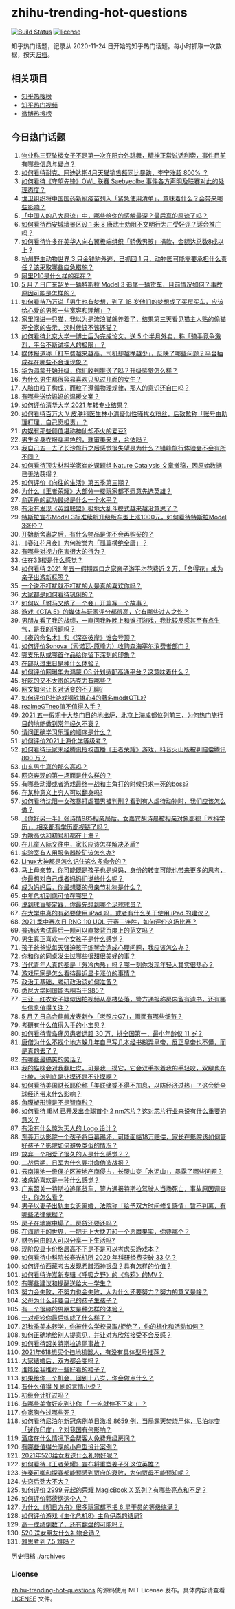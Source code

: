 # zhihu-trending-hot-questions

[![Build Status](https://github.com/justjavac/zhihu-trending-hot-questions/workflows/ci/badge.svg?branch=master)](https://github.com/justjavac/zhihu-trending-hot-questions/actions)
[![license](https://img.shields.io/github/license/justjavac/zhihu-trending-hot-questions)](https://github.com/justjavac/zhihu-trending-hot-questions/blob/master/LICENSE)

知乎热门话题，记录从 2020-11-24 日开始的知乎热门话题。每小时抓取一次数据，按天[归档](./archives)。

## 相关项目

- [知乎热搜榜](https://github.com/justjavac/zhihu-trending-top-search)
- [知乎热门视频](https://github.com/justjavac/zhihu-trending-hot-video)
- [微博热搜榜](https://github.com/justjavac/weibo-trending-hot-search)

## 今日热门话题

<!-- BEGIN -->
<!-- 最后更新时间 Sat May 08 2021 15:07:19 GMT+0800 (China Standard Time) -->

1. [物业称三亚坠楼女子不是第一次在阳台外跳舞，精神正常说话利索，事件目前有哪些信息与疑点？](https://www.zhihu.com/question/458317199)
2. [如何看待耐克、阿迪达斯4月天猫销售额同比暴跌，李宁涨超 800%
   ？](https://www.zhihu.com/question/458198356)
3. [如何看待《守望先锋》OWL 联赛 Saebyeolbe
   事件各方声明及联赛对此的处理态度？](https://www.zhihu.com/question/458181564)
4. [世卫组织将中国国药新冠疫苗列入「紧急使用清单」，意味着什么？会带来哪些影响？](https://www.zhihu.com/question/458276429)
5. [「中国人的八大原谅」中，哪些给你的感触最深？最后真的原谅了吗？](https://www.zhihu.com/question/458322564)
6. [如何看待西安城墙景区设 1 米 8
   唐武士劝阻不文明行为广受好评？适合推广吗？](https://www.zhihu.com/question/458013084)
7. [如何看待许多在美华人向右翼极端组织「骄傲男孩」捐款，金额达总数8成以上？](https://www.zhihu.com/question/458277293)
8. [杭州野生动物世界 3 只金钱豹外逃，已抓回 1
   只，动物园可能需要承担什么责任？该采取哪些应急措施？](https://www.zhihu.com/question/458351546)
9. [阿里P10是什么样的存在？](https://www.zhihu.com/question/307907539)
10. [5 月 7 日广东韶关一辆特斯拉 Model 3
    追尾一辆货车，目前情况如何？事故原因可能是怎样的？](https://www.zhihu.com/question/458230688)
11. [如何看待乃万说「男生也有梦想，到了 18
    岁他们的梦想成了买房买车，应该给心爱的男孩一些宽容和理解」？](https://www.zhihu.com/question/458072558)
12. [家里闯进一只猫，我以为是流浪猫就养着了，结果第三天看见猫主人贴的偷猫死全家的告示，这时候该不该还猫？](https://www.zhihu.com/question/458067326)
13. [如何看待北京大学一博士后为完成论文，送 5
    个半月外卖，称「骑手竞争激烈，平台不断试探人的极限」？](https://www.zhihu.com/question/458170986)
14. [媒体报道称「打车费越来越高，司机却越挣越少」，反映了哪些问题？平台抽成存在哪些不合理现象？](https://www.zhihu.com/question/458224652)
15. [华为鸿蒙开始升级，你们收到推送了吗？升级感觉怎么样？](https://www.zhihu.com/question/456976153)
16. [为什么男生都很容易喜欢只见过几面的女生？](https://www.zhihu.com/question/300699970)
17. [人脑由粒子构成，而粒子遵循物理规律，那人的意识还自由吗？](https://www.zhihu.com/question/450868629)
18. [有哪些送给妈妈的温暖文案？](https://www.zhihu.com/question/388192521)
19. [如何评价清华大学 2021 年转专业结果？](https://www.zhihu.com/question/455564234)
20. [如何看待百万大 V
    皮肤科医生林小清疑似性骚扰女粉丝，后致歉称「账号由助理打理，自己愿担责」？](https://www.zhihu.com/question/458204493)
21. [内娱有那些颜值堪称神仙却不火的爱豆?](https://www.zhihu.com/question/439659001)
22. [男生全身衣服穿黑色的，就审美来说，合适吗？](https://www.zhihu.com/question/26534749)
23. [我自己五一去了长沙旅行之后感觉很失望是为什么？错峰旅行体验会不会有所不同？](https://www.zhihu.com/question/458141426)
24. [如何看待顶尖材料学家崔屹课题组 Nature Catalysis
    文章撤稿，因原始数据已无法获得？](https://www.zhihu.com/question/458152727)
25. [如何评价《向往的生活》第五季第三期？](https://www.zhihu.com/question/458082521)
26. [为什么《王者荣耀》大部分一楼玩家都不愿意先选英雄？](https://www.zhihu.com/question/457720588)
27. [俞莲舟的武功最终是什么一个水平？](https://www.zhihu.com/question/266632991)
28. [有没有发现《英雄联盟》极地大乱斗模式越来越没意思了？](https://www.zhihu.com/question/444348970)
29. [特斯拉宣布Model 3标准续航升级版车型上涨1000元，如何看待特斯拉Model
    3涨价？](https://www.zhihu.com/question/458323631)
30. [开始断舍离之后，有什么物品是你不会再购买的？](https://www.zhihu.com/question/457895008)
31. [《春江花月夜》为何被誉为「孤篇横绝全唐」？](https://www.zhihu.com/question/301477404)
32. [有哪些对视力伤害很大的行为？](https://www.zhihu.com/question/384087324)
33. [住在33楼是什么感觉？](https://www.zhihu.com/question/452537568)
34. [如何看待 2021 年五一假期四口之家亲子游平均花费近 2
    万，「舍得花」成为亲子出游新标签？](https://www.zhihu.com/question/458009805)
35. [一个说不打扰就不打扰的人是真的喜欢你吗？](https://www.zhihu.com/question/455719746)
36. [大家都是如何看待巩俐的？](https://www.zhihu.com/question/303936309)
37. [如何以「驸马又纳了一个妾」开篇写一个故事？](https://www.zhihu.com/question/392975374)
38. [游戏《GTA 5》的媒体与玩家评分都很高，它有哪些过人之处？](https://www.zhihu.com/question/456975681)
39. [男朋友看了我的战绩，一直问我昨晚上和谁打游戏，我比较反感甚至有点生气，是我的问题吗？](https://www.zhihu.com/question/457084853)
40. [《夜的命名术》和《深空彼岸》谁会登顶？](https://www.zhihu.com/question/457479810)
41. [如何评价Sonova（索诺瓦-原峰力）收购森海塞尔消费者部门？](https://www.zhihu.com/question/458216145)
42. [哪支乐队或哪首作品给你留下深刻的印象？](https://www.zhihu.com/question/458257343)
43. [在部队过生日是种什么体验？](https://www.zhihu.com/question/457112807)
44. [如何评价网曝华为鸿蒙 OS 计划适配高通平台？这意味着什么？](https://www.zhihu.com/question/458227978)
45. [好吃的又不太贵的巧克力有哪些？](https://www.zhihu.com/question/35376222)
46. [网文如何让长对话变的不无聊?](https://www.zhihu.com/question/452947352)
47. [如何评价P社游戏钢铁雄心4的著名mod《OTL》?](https://www.zhihu.com/question/457737288)
48. [realmeGTneo值不值得入手？](https://www.zhihu.com/question/452281539)
49. [2021
    五一假期十大热门目的地出炉，北京上海成都位列前三，为何热门旅行目的地能做到常年经久不衰？](https://www.zhihu.com/question/458249774)
50. [请问正确学习乐理的顺序是什么？](https://www.zhihu.com/question/354012407)
51. [如何评价2021上海化学等级考？](https://www.zhihu.com/question/322905393)
52. [如何看待玩家未经腾讯授权直播《王者荣耀》游戏，抖音火山版被判赔偿腾讯 800
    万？](https://www.zhihu.com/question/458207960)
53. [山东男生真的那么高吗？](https://www.zhihu.com/question/336226437)
54. [网恋奔现的第一场面是什么样的？](https://www.zhihu.com/question/455942050)
55. [有哪些动漫或者游戏最终一战和主角打的时候只求一死的boss?](https://www.zhihu.com/question/437317273)
56. [在某种意义上穷人可以翻身吗?](https://www.zhihu.com/question/454063391)
57. [如何看待沈阳一女孩暴打虐猫男被判刑？看到有人虐待动物时，我们应该怎么做？](https://www.zhihu.com/question/458191979)
58. [《你好另一半》张诗情985相亲局后，女嘉宾胡诗晨被相亲对象鄙视「本科学历」，相亲都有学历鄙视链了吗？](https://www.zhihu.com/question/456452569)
59. [为啥高达和初号机都在上海？](https://www.zhihu.com/question/457070563)
60. [在儿童人际交往中，家长应该怎样解决矛盾?](https://www.zhihu.com/question/456245001)
61. [实验室有人用服务器挖矿该怎么办?](https://www.zhihu.com/question/451758003)
62. [Linux大神都是怎么记住这么多命令的？](https://www.zhihu.com/question/452895041)
63. [马上母亲节，你可能既是孩子也是妈妈，身份的转变可能也带来更多的思考，你最想对自己或者妈妈们说些什么呢？](https://www.zhihu.com/question/457015906)
64. [成为妈妈后，你最想要的母亲节礼物是什么？](https://www.zhihu.com/question/458177527)
65. [中年危机到底可怕在哪里？](https://www.zhihu.com/question/453074803)
66. [说到球盲鉴定器，你最先想到哪个足球球员？](https://www.zhihu.com/question/447882704)
67. [在大学中真的有必要使用 iPad 吗，或者有什么关于使用 iPad
    的建议？](https://www.zhihu.com/question/373915793)
68. [2021 季中赛次日 RNG 1:0 UOL
    开赛三连胜，如何评价这场比赛？](https://www.zhihu.com/question/458261332)
69. [普通话考试最后一题可以直接背百度上的范文吗？](https://www.zhihu.com/question/453538698)
70. [男生真正喜欢一个女孩子是什么感觉？](https://www.zhihu.com/question/445557705)
71. [孩子爸爸说每天强迫孩子练琴会造成心理问题，我应该怎么办？](https://www.zhihu.com/question/457467788)
72. [你和你的同桌发生过哪些很甜很美好的事？](https://www.zhihu.com/question/275364187)
73. [当代青年人真的都是「外冷内热」吗？哪一刻你发现年轻人其实很热心？](https://www.zhihu.com/question/457137869)
74. [游戏玩家是怎么看待最近显卡涨价的事情？](https://www.zhihu.com/question/458069212)
75. [政治无基础，考研政治该如何准备？](https://www.zhihu.com/question/40930352)
76. [悉尼大学回国能否相当于985？](https://www.zhihu.com/question/266843003)
77. [三亚一红衣女子疑似因拍视频从高楼坠落，警方通报称房内留有遗书，还有哪些信息值得关注？](https://www.zhihu.com/question/458070461)
78. [5 月 7 日乌合麒麟发表新作「老照片G7」，画面有哪些细节？](https://www.zhihu.com/question/458184079)
79. [考研有什么值得入手的小宝贝？](https://www.zhihu.com/question/322307105)
80. [如何看待青岛痛风患者远超 30 万，排全国第一，最小年龄仅 11
    岁？](https://www.zhihu.com/question/457241530)
81. [唐僧为什么不找个地方躲几年自己写几本经书糊弄皇帝，反正皇帝也不懂，而是真的去了？](https://www.zhihu.com/question/457874561)
82. [有哪些最搞笑的笑话？](https://www.zhihu.com/question/455220438)
83. [我的猫咪会对我翻肚皮，可是我一摸它，它会双手抱着我的手轻咬，双腿也在扑棱，这到底是让摸还是不让摸啊？](https://www.zhihu.com/question/442629160)
84. [如何看待美国财长耶伦称「美联储或不得不加息，以防经济过热」？这会给全球经济带来什么影响？](https://www.zhihu.com/question/457850060)
85. [角膜塑形镜是不是智商税？](https://www.zhihu.com/question/425556684)
86. [如何看待 IBM 已开发出全球首个 2
    nm芯片？这对芯片行业来说有什么重要的意义？](https://www.zhihu.com/question/458099340)
87. [有没有什么惊为天人的 Logo 设计？](https://www.zhihu.com/question/335957333)
88. [东莞万达影院一个孩子将巨幕踢坏，可能面临18万赔偿，家长在影院该如何管好孩子？影院如何避免类似的情况？](https://www.zhihu.com/question/457624626)
89. [放弃一个相爱了很久的人是什么感觉？？](https://www.zhihu.com/question/457121828)
90. [二战后期，日军为什么要拼命伪造战报？](https://www.zhihu.com/question/457656500)
91. [云南滇池一级保护区被地产商侵占，长腰山变「水泥山」，暴露了哪些问题？](https://www.zhihu.com/question/458176455)
92. [被病娇喜欢是一种什么感觉？](https://www.zhihu.com/question/378449678)
93. [广东韶关一特斯拉追尾货车，警方通报特斯拉驾驶人当场死亡，事故原因调查中，你怎么看？](https://www.zhihu.com/question/458241432)
94. [男子以妻子出轨生女诉离婚，法院称「给予双方时间修复感情」暂不判离，有哪些法律依据？](https://www.zhihu.com/question/458189714)
95. [房子在地震中塌了，房贷还要还吗？](https://www.zhihu.com/question/63716904)
96. [在海贼王的世界，一把无上大快刀和一个恶魔果实，你要哪个？](https://www.zhihu.com/question/458033933)
97. [财务自由的人可以分享一下生活吗?](https://www.zhihu.com/question/452616303)
98. [现阶段显卡价格居高不下是不是可以考虑买游戏本？](https://www.zhihu.com/question/444651647)
99. [如何看待中科院长春光机所 2020 年科研经费突破 33 亿？](https://www.zhihu.com/question/457734337)
100. [如何评价西藏考古发现希腊酒神银盘？具有怎样的价值？](https://www.zhihu.com/question/457689078)
101. [如何看待许嵩新专辑《呼吸之野》的《乌鸦》的MV？](https://www.zhihu.com/question/458282787)
102. [有哪些建议和提醒送给大一学生？](https://www.zhihu.com/question/377593484)
103. [努力会失败，不努力也会失败，人为什么还要努力？努力的意义是啥？](https://www.zhihu.com/question/456002749)
104. [父母为什么非要自己的孩子生孩子？](https://www.zhihu.com/question/457863388)
105. [有一个很棒的男朋友是种怎样的体验？](https://www.zhihu.com/question/37379581)
106. [一对哑铃你最后练成了什么样子？](https://www.zhihu.com/question/378688672)
107. [21秋季美本转学，你被什么学校录取/拒绝了，你的标化和活动如何？](https://www.zhihu.com/question/380200402)
108. [如何正确地给别人提意见，并让对方欣然接受不会反感？](https://www.zhihu.com/question/40288998)
109. [如何看待韶关特斯拉追尾事故？](https://www.zhihu.com/question/458219985)
110. [2021年618想买个扫地机器人，有没有具体型号推荐？](https://www.zhihu.com/question/397698378)
111. [大家结婚后，双方都会变吗？](https://www.zhihu.com/question/448732110)
112. [谁能给我推荐一些好看的裙子？](https://www.zhihu.com/question/452199398)
113. [如果给你一个机会，回到十八岁，你会做点什么？](https://www.zhihu.com/question/454167575)
114. [有什么值得 N 刷的言情小说？](https://www.zhihu.com/question/446606462)
115. [初级会计好过吗？](https://www.zhihu.com/question/317553804)
116. [有哪些美食好吃到让你 「 一吃就停不下来 」？](https://www.zhihu.com/question/435951969)
117. [你家狗作过哪些死？](https://www.zhihu.com/question/457779970)
118. [如何看待尼泊尔新冠病例单日激增 8659
     例，当局露天焚烧尸体，尼泊尔变「迷你印度」？对我国有何影响？](https://www.zhihu.com/question/457888018)
119. [酒店在什么情况下会帮客人免费升级房间？](https://www.zhihu.com/question/26920344)
120. [有哪些值得分享的小户型设计案例？](https://www.zhihu.com/question/442972054)
121. [2021年520给女友送什么礼物好呢？](https://www.zhihu.com/question/457741080)
122. [如何看待《王者荣耀》宣布将重塑姜子牙这位英雄？](https://www.zhihu.com/question/457939742)
123. [连秦可卿和探春都能预感到贾府的衰败，为何贾母不能预知呢？](https://www.zhihu.com/question/454745776)
124. [失恋后劲大不大？](https://www.zhihu.com/question/371918832)
125. [如何评价 2999 元起的荣耀 MagicBook X
     系列？有哪些亮点和不足？](https://www.zhihu.com/question/458017940)
126. [如何评价郭德纲这个人？](https://www.zhihu.com/question/35789696)
127. [为什么《明日方舟》很多玩家都不把 6 星干员的等级练满？](https://www.zhihu.com/question/453080628)
128. [如何评价游戏《生化危机8》主角伊森的结局?](https://www.zhihu.com/question/457971616)
129. [高一成绩倒数了，还有翻盘的可能吗？](https://www.zhihu.com/question/457341656)
130. [520 送女朋友什么礼物合适？](https://www.zhihu.com/question/393509843)
131. [雅思考到 7.5 难吗？](https://www.zhihu.com/question/448858253)

<!-- END -->

历史归档 [./archives](./archives)

### License

[zhihu-trending-hot-questions](https://github.com/justjavac/zhihu-trending-hot-questions)
的源码使用 MIT License 发布。具体内容请查看 [LICENSE](./LICENSE) 文件。
